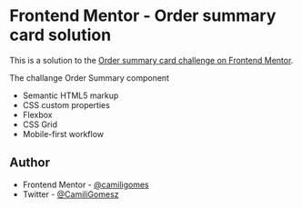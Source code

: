 # Frontend Mentor - Order summary card solution

This is a solution to the [Order summary card challenge on Frontend Mentor](https://www.frontendmentor.io/challenges/order-summary-component-QlPmajDUj).
 
The challange Order Summary component
- Semantic HTML5 markup
- CSS custom properties
- Flexbox
- CSS Grid
- Mobile-first workflow


## Author

- Frontend Mentor - [@camiligomes](https://www.frontendmentor.io/profile/@camiligomes)
- Twitter - [@CamiliGomesz](https://www.twitter.com/CamiliGomesz)


